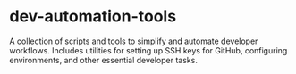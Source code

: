# dev-automation-tools
A collection of scripts and tools to simplify and automate developer workflows. Includes utilities for setting up SSH keys for GitHub, configuring environments, and other essential developer tasks.
